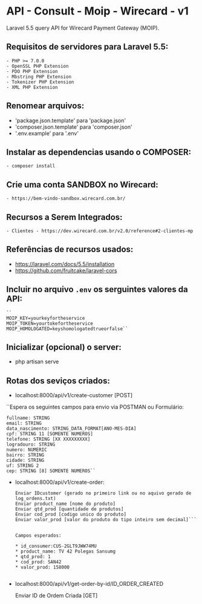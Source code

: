 # API - Consult - Moip - Wirecard - v1
Laravel 5.5 query API for Wirecard Payment Gateway (MOIP).

## Requisitos de servidores para Laravel 5.5:
    
    - PHP >= 7.0.0
    - OpenSSL PHP Extension
    - PDO PHP Extension
    - Mbstring PHP Extension
    - Tokenizer PHP Extension
    - XML PHP Extension

## Renomear arquivos: 
 - 'package.json.template' para 'package.json'
 - 'composer.json.template' para 'composer.json'
 - '.env.example' para '.env'

## Instalar as dependencias usando o COMPOSER:
 
    - composer install

## Crie uma conta SANDBOX no Wirecard: 

    - https://bem-vindo-sandbox.wirecard.com.br/


## Recursos a Serem Integrados:
    - Clientes - https://dev.wirecard.com.br/v2.0/reference#2-clientes-mp


## Referências de recursos usados:
 - https://laravel.com/docs/5.5/installation
 - https://github.com/fruitcake/laravel-cors

## Incluir no arquivo `.env` os serguintes valores da API:

    ``
    MOIP_KEY=yourkeyfortheservice
    MOIP_TOKEN=yourtokefortheservice
    MOIP_HOMOLOGATED=keyshomologatedtrueorfalse``

## Inicializar (opcional) o server:
  - php artisan serve

## Rotas dos seviços criados:

  - localhost:8000/api/v1/create-customer [POST]

   ``Espera os seguintes campos para envio via POSTMAN ou Formulário:

    fullname: STRING
    email: STRING
    data_nascimento: STRING_DATA_FORMAT[ANO-MES-DIA]
    cpf: STRING 11 [SOMENTE NUMEROS]
    telefone: STRING [XX XXXXXXXXX]
    logradouro: STRING
    numero: NUMERIC
    bairro: STRING
    cidade: STRING
    uf: STRING 2
    cep: STRING [8] SOMENTE NUMEROS``

  - localhost:8000/api/v1/create-order:
    
    ```
    Enviar IDcustomer (gerado no primeiro link ou no aquivo gerado de log_ordens.txt)
    Enviar product_name [nome do produto]    
    Enviar qtd_prod [quantidade de produtos]    
    Enviar cod_prod [codigo unico do produto]    
    Enviar valor_prod [valor do produto do tipo inteiro sem decimal]```

    
    Campos esperados:

    * id_consumer:CUS-2GLT9JWW74MU
    * product_name: TV 42 Polegas Sansumg
    * qtd_prod: 1
    * cod_prod: SAN42
    * valor_prod: 158000
  
  - localhost:8000/api/v1/get-order-by-id/ID_ORDER_CREATED

    Enviar ID de Ordem Criada [GET]